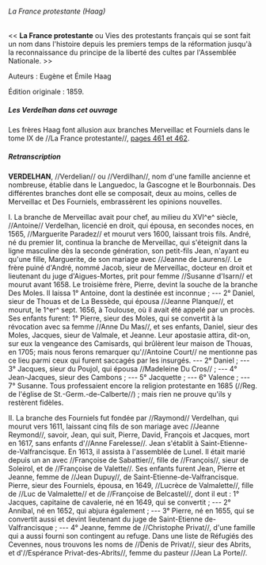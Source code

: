 ###### La France protestante (Haag)

\<\< **La France protestante** ou Vies des protestants français qui se sont fait un nom dans l'histoire depuis les premiers temps de la réformation jusqu'à la reconnaissance du principe de la liberté des cultes par l'Assemblée Nationale. \>\>

Auteurs : Eugène et Émile Haag

Édition originale : 1859.

##### Les Verdelhan dans cet ouvrage

Les frères Haag font allusion aux branches Merveillac et Fourniels dans le tome IX de //La France protestante//, [pages 461 et
462](http://books.google.fr/books?id=-3caAAAAYAAJ&pg=PA461&dq=verdelhan&lr=&ei=GiLTSpG2JZnoNezVzbAO).

##### Retranscription

 **VERDELHAN**, //Verdelian// ou //Verdilhan//, nom d'une
        famille ancienne et nombreuse, établie dans le Languedoc, la
        Gascogne et le Bourbonnais. Des différentes branches dont elle
        se composait, deux au moins, celles de Merveillac et Des
        Fourniels, embrassèrent les opinions nouvelles.

I. La branche de Merveillac avait pour chef, au milieu du XVI^e^ siècle,
//Antoine// Verdelhan, licencié en droit, qui épousa, en secondes noces,
en 1565, //Marguerite Paradez// et mourut vers 1600, laissant trois fils. André, né du premier lit, continua la branche de Merveillac, qui s'éteignit dans la ligne masculine dès la seconde génération, son petit-fils Jean, n'ayant eu qu'une fille, Marguerite, de son mariage avec //Jeanne de Laurens//. Le frère puiné d'André, nommé Jacob, sieur de Merveillac, docteur en droit et lieutenant du juge d'Aigues-Mortes,
prit pour femme //Susanne d'Isarn// et mourut avant 1658. Le troisième frère, Pierre, devint la souche de la branche Des Moles. Il laissa 1°
Antoine, dont la destinée est inconnue ; --- 2° Daniel, sieur de Thouas et de La Bessède, qui épousa //Jeanne Planque//, et mourut, le 1^er^
sept. 1656, à Toulouse, où il avait été appelé par un procès. Ses enfants furent: 1° Pierre, sieur des Moles, qui se convertit à la révocation avec sa femme //Anne Du Mas//, et ses enfants, Daniel, sieur des Moles, Jacques, sieur de Valmale, et Jeanne. Leur apostasie attira,
dit-on, sur eux la vengeance des Camisards, qui brûlèrent leur maison de Thouas, en 1705; mais nous ferons remarquer qu'//Antoine Court// ne mentionne pas ce lieu parmi ceux qui furent saccagés par les insurgés.
--- 2° Daniel ; --- 3° Jacques, sieur du Poujol, qui épousa //Madeleine Du Cros// ; --- 4° Jean-Jacques, sieur des Cambons ; --- 5° Jacquette ;
--- 6° Valence ; --- 7° Susanne. Tous professaient encore la religion protestante en 1685 (//Reg. de l'église de St.-Germ.-de-Calberte//) ;
mais rien ne prouve qu'ils y restèrent fidèles.

II. La branche des Fourniels fut fondée par //Raymond// Verdelhan, qui mourut vers 1611, laissant cinq fils de son mariage avec //Jeanne Reymond//, savoir, Jean, qui suit, Pierre, David, François et Jacques,
mort en 1617, sans enfants d'//Anne Farelesse//. Jean s'établit à
Saint-Etienne-de-Valfrancisque. En 1613, il assista à l'assemblée de Lunel. Il était marié depuis un an avec //Françoise de Sabattier//,
fille de //François//, sieur de Soleirol, et de //Françoise de Valette//. Ses enfants furent Jean, Pierre et Jeanne, femme de //Jean Dupuy//, de Saint-Etienne-de-Valfrancisque. Pierre, sieur des Fourniels,
épousa, en 1649, //Lucrèce de Valmalette//, fille de //Luc de Valmalette// et de //Françoise de Belcastel//, dont il eut : 1° Jacques,
capitaine de cavalerie, né en 1649, qui se convertit ; --- 2° Annibal,
né en 1652, qui abjura également ; --- 3° Pierre, né en 1655, qui se convertit aussi et devint lieutenant du juge de Saint-Etienne de-Valfrancisque ; --- 4° Jeanne, femme de //Christophe Privat//, d'une famille qui a aussi fourni son contingent au refuge. Dans une liste de Réfugiés des Cevennes, nous trouvons les noms de //Denis de Privat//,
sieur des Abrits, et d'//Espérance Privat-des-Abrits//, femme du pasteur //Jean La Porte//.
